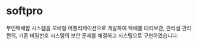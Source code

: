 # softpro
무인택배함 시스템을 모바일 어플리케이션으로 개발하여 택배물 대리보관, 관리실 관리 편의, 기존 비밀번호 시스템의 보안 문제를 해결하고 시스템으로 구현하였습니다.
